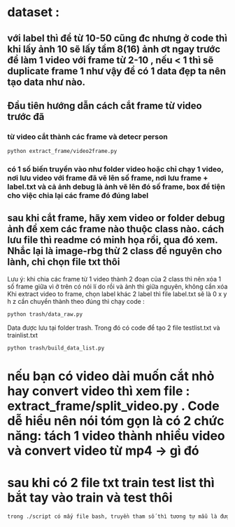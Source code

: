 # dataset :
## với label thì để từ 10-50 cũng đc nhưng ở code thì khi lấy ảnh 10 sẽ lấy tầm 8(16) ảnh ơt ngay trước để làm 1 video với frame từ 2-10 , nếu < 1 thì sẽ duplicate frame 1 như vậy để có 1 data đẹp ta nên tạo data như nào.

## Đầu tiên hướng dẫn cách cắt frame từ video trước đã
### từ video cắt thành các frame và detecr person
```sh
python extract_frame/video2frame.py
```
### có 1 số biến truyền vào như folder video hoặc chỉ chạy 1 video, nơi lưu video với frame đã vẽ lên số frame, nơi lưu frame + label.txt và cả ảnh debug là ảnh vẽ lên đó số frame, box để tiện cho việc chia lại các frame đó đúng label

## sau khi cắt frame, hãy xem video or folder debug ảnh để xem các frame nào thuộc class nào. cách lưu file thì readme có minh họa rồi, qua đó xem. Nhắc lại là image-rbg thừ 2 class để nguyên cho lành, chỉ chọn file txt thôi
Lưu ý: khi chia các frame từ 1 video thành 2 đoạn của 2 class thì nên xóa 1 số frame giữa vì ở trên có nói lí do rồi và ảnh thì giữa nguyên, không cần xóa
Khi extract video to frame, chọn label khác 2 label thì file label.txt sẽ là 0 x y h z 
cần chuyển thành theo đúng thì chạy code :
```sh
python trash/data_raw.py
```

Data được lưu tại folder trash. Trong đó có code để tạo 2 file testlist.txt và trainlist.txt
```sh
python trash/build_data_list.py 
```

# nếu bạn có video dài muốn cắt nhỏ hay convert video thì xem file : extract_frame/split_video.py . Code dễ hiểu nên nói tóm gọn là có 2 chức năng: tách 1 video thành nhiều video và convert video từ mp4 -> gì đó

# sau khi có 2 file txt train test list thì bắt tay vào train và test thôi
```sh
trong ./script có mấy file bash, truyền tham số thì tương tự mẫu là được 
```

